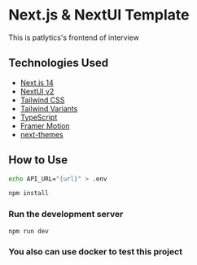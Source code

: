 # Next.js & NextUI Template

This is patlytics's frontend of interview
## Technologies Used

- [Next.js 14](https://nextjs.org/docs/getting-started)
- [NextUI v2](https://nextui.org/)
- [Tailwind CSS](https://tailwindcss.com/)
- [Tailwind Variants](https://tailwind-variants.org)
- [TypeScript](https://www.typescriptlang.org/)
- [Framer Motion](https://www.framer.com/motion/)
- [next-themes](https://github.com/pacocoursey/next-themes)

## How to Use

```bash
echo API_URL="{url}" > .env
```

```bash
npm install
```

### Run the development server

```bash
npm run dev
```

### You also can use docker to test this project

[//]: # ()
[//]: # (```bash)

[//]: # (npm run dev)

[//]: # (```)
